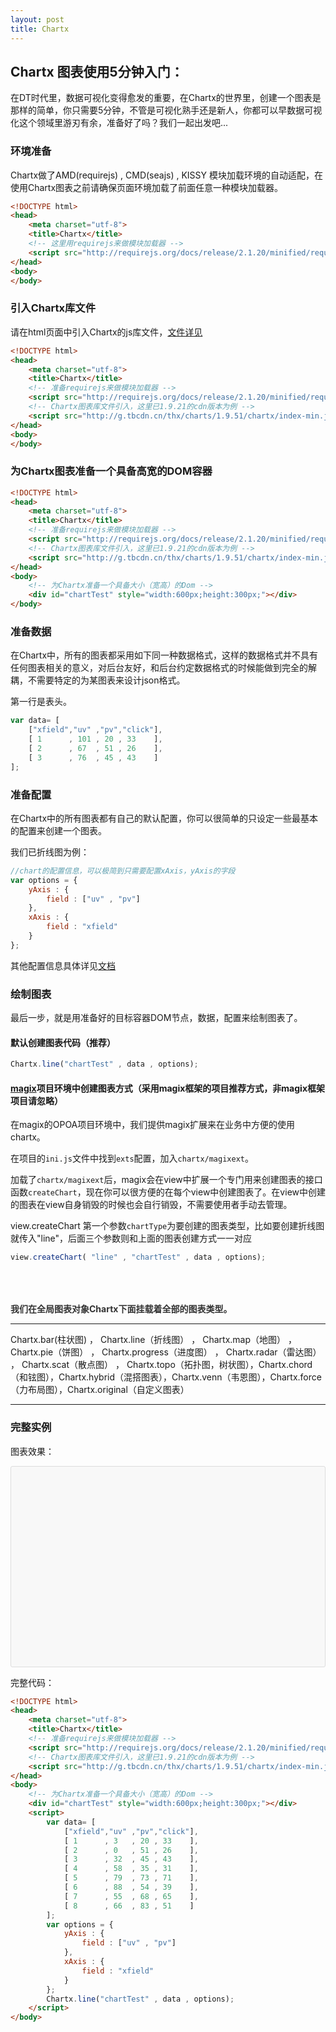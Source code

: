 ```yaml
---
layout: post
title: Chartx
---
```



## Chartx 图表使用5分钟入门：

在DT时代里，数据可视化变得愈发的重要，在Chartx的世界里，创建一个图表是那样的简单，你只需要5分钟，不管是可视化熟手还是新人，你都可以早数据可视化这个领域里游刃有余，准备好了吗？我们一起出发吧...


### 环境准备

Chartx做了AMD(requirejs) , CMD(seajs) , KISSY 模块加载环境的自动适配，在使用Chartx图表之前请确保页面环境加载了前面任意一种模块加载器。

```html
<!DOCTYPE html>
<head>
    <meta charset="utf-8">
    <title>Chartx</title>
    <!-- 这里用requirejs来做模块加载器 -->
    <script src="http://requirejs.org/docs/release/2.1.20/minified/require.js"></script>
</head>
<body>
</body>
```


### 引入Chartx库文件

请在html页面中引入Chartx的js库文件，<a href="index.html?#chartx线上文件地址" target="_blank">文件详见</a>

```html
<!DOCTYPE html>
<head>
    <meta charset="utf-8">
    <title>Chartx</title>
    <!-- 准备requirejs来做模块加载器 -->
    <script src="http://requirejs.org/docs/release/2.1.20/minified/require.js"></script>
    <!-- Chartx图表库文件引入，这里已1.9.21的cdn版本为例 -->
    <script src="http://g.tbcdn.cn/thx/charts/1.9.51/chartx/index-min.js"></script>
</head>
<body>
</body>
```

### 为Chartx图表准备一个具备高宽的DOM容器

```html
<!DOCTYPE html>
<head>
    <meta charset="utf-8">
    <title>Chartx</title>
    <!-- 准备requirejs来做模块加载器 -->
    <script src="http://requirejs.org/docs/release/2.1.20/minified/require.js"></script>
    <!-- Chartx图表库文件引入，这里已1.9.21的cdn版本为例 -->
    <script src="http://g.tbcdn.cn/thx/charts/1.9.51/chartx/index-min.js"></script>
</head>
<body>
    <!-- 为Chartx准备一个具备大小（宽高）的Dom -->
    <div id="chartTest" style="width:600px;height:300px;"></div>
</body>
```

### 准备数据

在Chartx中，所有的图表都采用如下同一种数据格式，这样的数据格式并不具有任何图表相关的意义，对后台友好，和后台约定数据格式的时候能做到完全的解耦，不需要特定的为某图表来设计json格式。

第一行是表头。

```js
var data= [
    ["xfield","uv" ,"pv","click"],
    [ 1      , 101 , 20 , 33    ],
    [ 2      , 67  , 51 , 26    ],
    [ 3      , 76  , 45 , 43    ]
];
```


### 准备配置

在Chartx中的所有图表都有自己的默认配置，你可以很简单的只设定一些最基本的配置来创建一个图表。

我们已折线图为例：


```js
//chart的配置信息，可以极简到只需要配置xAxis，yAxis的字段
var options = {
    yAxis : {
        field : ["uv" , "pv"]
    },
    xAxis : {
        field : "xfield"
    }
};
```

其他配置信息具体详见[文档](doc.html)


### 绘制图表


最后一步，就是用准备好的目标容器DOM节点，数据，配置来绘制图表了。

#### 默认创建图表代码（推荐）

```js
Chartx.line("chartTest" , data , options);
```

#### [magix](http://thx.github.io/magix/)项目环境中创建图表方式（采用magix框架的项目推荐方式，非magix框架项目请忽略）


在magix的OPOA项目环境中，我们提供magix扩展来在业务中方便的使用chartx。

在项目的<code>ini.js</code>文件中找到<code>exts</code>配置，加入<code>chartx/magixext</code>。

加载了<code>chartx/magixext</code>后，magix会在view中扩展一个专门用来创建图表的接口函数<code>createChart</code>，现在你可以很方便的在每个view中创建图表了。在view中创建的图表在view自身销毁的时候也会自行销毁，不需要使用者手动去管理。

view.createChart 第一个参数<code>chartType</code>为要创建的图表类型，比如要创建折线图就传入"line"，后面三个参数则和上面的图表创建方式一一对应


```js
view.createChart( "line" , "chartTest" , data , options);

```




<div style="padding-top:50px;font-weight:bold;color:#333">我们在全局图表对象Chartx下面挂载着全部的图表类型。</div>

---

Chartx.bar(柱状图) ， Chartx.line（折线图） ， Chartx.map（地图） ， Chartx.pie（饼图） ， Chartx.progress（进度图） ， Chartx.radar（雷达图） ， Chartx.scat（散点图） ， Chartx.topo（拓扑图，树状图），Chartx.chord（和铉图），Chartx.hybrid（混搭图表），Chartx.venn（韦恩图），Chartx.force（力布局图），Chartx.original（自定义图表）

---


### 完整实例

图表效果：

<!-- 准备requirejs来做模块加载器 -->
<script src="http://requirejs.org/docs/release/2.1.20/minified/require.js"></script>
<!-- Chartx图表库文件引入，这里已1.9.21的cdn版本为例 -->
<script src="http://g.tbcdn.cn/thx/charts/1.9.51/chartx/index-min.js"></script>
<!-- 为Chartx准备一个具备大小（宽高）的Dom -->
<div class="highlight" style="padding:10px 0;background-color:#F8F8F8;border:1px solid #DDD;border-radius: 3px;">
    <div id="chartTest" style="width:600px;height:300px;"></div>
</div>
<style> 
    .chart-tips td,.chart-tips tr {
        border:none!important;    
        background:none!important;
        padding:0px;
    }
    .chart-tips table {
        margin:0;    
    }
</style>
<script>
    var data= [
        ["xfield","uv" ,"pv","click"],
        [ 1      , 3   , 20 , 33    ],
        [ 2      , 0   , 51 , 26    ],
        [ 3      , 32  , 45 , 43    ],
        [ 4      , 58  , 35 , 31    ],
        [ 5      , 79  , 73 , 71    ],
        [ 6      , 88  , 54 , 39    ],
        [ 7      , 55  , 68 , 65    ],
        [ 8      , 66  , 83 , 51    ]
    ];
    var options = {
        yAxis : {
            field : ["uv" , "pv"]
        },
        xAxis : {
            field : "xfield"
        }
    };
    Chartx.line("chartTest" , data , options);
</script>


完整代码：

```html
<!DOCTYPE html>
<head>
    <meta charset="utf-8">
    <title>Chartx</title>
    <!-- 准备requirejs来做模块加载器 -->
    <script src="http://requirejs.org/docs/release/2.1.20/minified/require.js"></script>
    <!-- Chartx图表库文件引入，这里已1.9.21的cdn版本为例 -->
    <script src="http://g.tbcdn.cn/thx/charts/1.9.51/chartx/index-min.js"></script>
</head>
<body>
    <!-- 为Chartx准备一个具备大小（宽高）的Dom -->
    <div id="chartTest" style="width:600px;height:300px;"></div>
    <script>
        var data= [
            ["xfield","uv" ,"pv","click"],
            [ 1      , 3   , 20 , 33    ],
            [ 2      , 0   , 51 , 26    ],
            [ 3      , 32  , 45 , 43    ],
            [ 4      , 58  , 35 , 31    ],
            [ 5      , 79  , 73 , 71    ],
            [ 6      , 88  , 54 , 39    ],
            [ 7      , 55  , 68 , 65    ],
            [ 8      , 66  , 83 , 51    ]
        ];
        var options = {
            yAxis : {
                field : ["uv" , "pv"]
            },
            xAxis : {
                field : "xfield"
            }
        };
        Chartx.line("chartTest" , data , options);
    </script>
</body>
```
